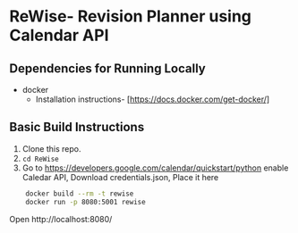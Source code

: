 # ReWise- Revision Planner using Calendar API

## Dependencies for Running Locally
* docker
  * Installation instructions- [https://docs.docker.com/get-docker/]

## Basic Build Instructions
1. Clone this repo.
2. `cd ReWise`
3. Go to https://developers.google.com/calendar/quickstart/python enable Caledar API, Download credentials.json, Place it here
```bash
    docker build --rm -t rewise
    docker run -p 8080:5001 rewise
```
Open http://localhost:8080/
